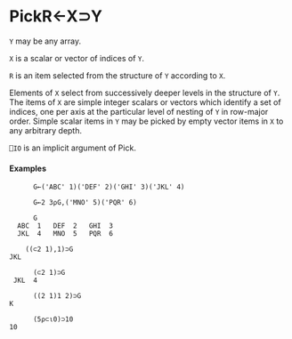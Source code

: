 




<h1 class="heading"><span class="name">Pick</span><span class="command">R←X⊃Y</span></h1>

`Y` may be any array.


`X` is a scalar or vector of indices of `Y`.


`R` is an item selected from the structure of `Y` according to `X`.


Elements of `X` select from successively deeper levels in the structure of `Y`.  The items of `X` are simple integer scalars or vectors which identify a set of indices, one per axis at the particular level of nesting of `Y` in row-major order.  Simple scalar items in `Y` may be picked by empty vector items in `X` to any arbitrary depth.


`⎕IO` is an implicit argument of Pick.


#### Examples
```apl
      G←('ABC' 1)('DEF' 2)('GHI' 3)('JKL' 4)
 
      G←2 3⍴G,('MNO' 5)('PQR' 6)
 
      G
  ABC  1   DEF  2   GHI  3
  JKL  4   MNO  5   PQR  6

```
```apl
    ((⊂2 1),1)⊃G
JKL
 
      (⊂2 1)⊃G
 JKL  4

      ((2 1)1 2)⊃G
K
 
      (5⍴⊂⍳0)⊃10
10

```


